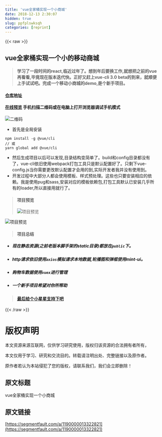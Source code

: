 ```yaml
---
title: 'vue全家桶实现一个小商城' 
date: 2018-12-13 2:30:07
hidden: true
slug: ppfplswksqh
categories: [reprint]
---
```


{{< raw >}}

                    
<h2 id="articleHeader0">vue全家桶实现一个小的移动商城</h2>
<blockquote><h4>学习了一段时间的react,临近过年了。想到年后要换工作,就想把之前的vue再看看,毕竟现在版本迭代快。正好又赶上vue-cli 3.0 beta的到来，就顺便上手试试吧。完成一个移动小商城的demo,是个新手项目。</h4></blockquote>
<h4><a href="https://github.com/tobeapro/shop-mall-app" rel="nofollow noreferrer" target="_blank">仓库地址</a></h4>
<h4>
<a href="https://tobeapro.github.io/shop-mall-app.html" rel="nofollow noreferrer" target="_blank">在线预览</a> 手机扫描二维码或在电脑上打开浏览器调试手机模式</h4>
<p><span class="img-wrap"><img data-src="https://tobeapro.github.io/img/shop-mall-app3.png" src="https://static.alili.techhttps://tobeapro.github.io/img/shop-mall-app3.png" alt="二维码" title="二维码" style="cursor: pointer; display: inline;"></span></p>
<ul><li>首先是全局安装</li></ul>
<div class="widget-codetool" style="display:none;">
      <div class="widget-codetool--inner">
      <span class="selectCode code-tool" data-toggle="tooltip" data-placement="top" title="" data-original-title="全选"></span>
      <span type="button" class="copyCode code-tool" data-toggle="tooltip" data-placement="top" data-clipboard-text="npm install -g @vue/cli
// 或
yarn global add @vue/cli" title="" data-original-title="复制"></span>
      <span type="button" class="saveToNote code-tool" data-toggle="tooltip" data-placement="top" title="" data-original-title="放进笔记"></span>
      </div>
      </div><pre class="javascript hljs"><code class="javascript">npm install -g @vue/cli
<span class="hljs-comment">// 或</span>
yarn global add @vue/cli</code></pre>
<ul>
<li>然后生成项目以后可以发现,目录结构变简单了。build和config目录都没有了，vue-cli依旧使用webpack打包工具只是默认配置好了。只剩下vue-config.js当你需要更改默认配置才会用的到,实际开发者我并没有使用到。</li>
<li>开发过程中大部分人都会使用模板、样式预处理。这些也只要安装相应的依赖。我是使用pug和sass,安装对应的模板依赖包,打包工具默认已安装几乎所有的loader,所以直接用就行了。</li>
</ul>
<blockquote>
<h4>项目预览</h4>
<p><span class="img-wrap"><img data-src="https://tobeapro.github.io/img/shop-mall-app1.gif" src="https://static.alili.techhttps://tobeapro.github.io/img/shop-mall-app1.gif" alt="项目预览" title="项目预览" style="cursor: pointer; display: inline;"></span></p>
</blockquote>
<p><span class="img-wrap"><img data-src="https://tobeapro.github.io/img/shop-mall-app2.gif" src="https://static.alili.techhttps://tobeapro.github.io/img/shop-mall-app2.gif" alt="项目预览" title="项目预览" style="cursor: pointer;"></span></p>
<blockquote><h4>项目总结</h4></blockquote>
<ul>
<li><h5>现在静态资源(之前老版本脚手架的static目录)都放在<code>public</code>下。</h5></li>
<li><h5>http请求依旧使用<code>axios</code>模拟请求本地数据,轮播图和弹框使用mint-ui。</h5></li>
<li><h5>购物车数据使用<code>vuex</code>进行管理</h5></li>
<li><h5>一个新手项目希望对你所帮助</h5></li>
</ul>
<blockquote><h4><a href="https://github.com/tobeapro/shop-mall-app" rel="nofollow noreferrer" target="_blank">最后给个小星星支持下吧</a></h4></blockquote>

                
{{< /raw >}}

# 版权声明
本文资源来源互联网，仅供学习研究使用，版权归该资源的合法拥有者所有，

本文仅用于学习、研究和交流目的。转载请注明出处、完整链接以及原作者。

原作者若认为本站侵犯了您的版权，请联系我们，我们会立即删除！

## 原文标题
vue全家桶实现一个小商城

## 原文链接
[https://segmentfault.com/a/1190000013322821](https://segmentfault.com/a/1190000013322821)

